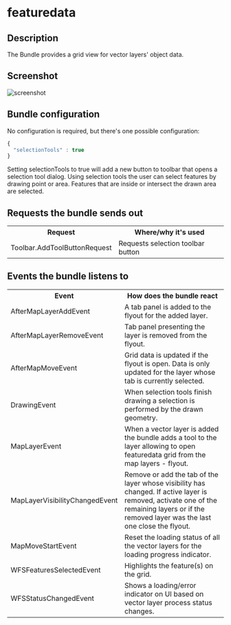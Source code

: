# featuredata

## Description

The Bundle provides a grid view for vector layers' object data.

## Screenshot

![screenshot](featuredata_new.png)

## Bundle configuration

No configuration is required, but there's one possible configuration:

```javascript
{
  "selectionTools" : true
}
```

Setting selectionTools to true will add a new button to toolbar that opens a selection tool dialog. Using selection tools the user can select features by drawing point or area. Features that are inside or intersect the drawn area are selected.

## Requests the bundle sends out

<table class="table">
  <tr>
    <th>Request</th><th> Where/why it's used</th>
  </tr>
  <tr>
    <td>Toolbar.AddToolButtonRequest</td><td> Requests selection toolbar button</td>
  </tr>
</table>

## Events the bundle listens to

<table class="table">
<tr>
  <th> Event </th><th> How does the bundle react</th>
</tr>
<tr>
  <td> AfterMapLayerAddEvent </td><td> A tab panel is added to the flyout for the added layer.</td>
</tr>
<tr>
  <td> AfterMapLayerRemoveEvent </td><td> Tab panel presenting the layer is removed from the flyout.</td>
</tr>
<tr>
  <td> AfterMapMoveEvent </td><td> Grid data is updated if the flyout is open. Data is only updated for the layer whose tab is currently selected.</td>
</tr>
<tr>
  <td> DrawingEvent </td><td> When selection tools finish drawing a selection is performed by the drawn geometry.</td>
</tr>
<tr>
  <td> MapLayerEvent </td><td> When a vector layer is added the bundle adds a tool to the layer allowing to open featuredata grid from the map layers - flyout.</td>
</tr>
<tr>
  <td> MapLayerVisibilityChangedEvent </td><td> Remove or add the tab of the layer whose visibility has changed. If active layer is removed, activate one of the remaining layers or if the removed layer was the last one close the flyout.</td>
</tr>
<tr>
  <td> MapMoveStartEvent </td><td>Reset the loading status of all the vector layers for the loading progress indicator.</td>
</tr>
<tr>
  <td> WFSFeaturesSelectedEvent </td><td> Highlights the feature(s) on the grid.</td>
</tr>
<tr>
  <td> WFSStatusChangedEvent </td><td> Shows a loading/error indicator on UI based on vector layer process status changes.</td>
</tr>
</table>
